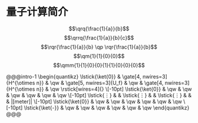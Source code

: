 # 量子计算简介

$$\qrq{\frac{1}{a}}{b}$$
$$\qrrq{\frac{1}{a}}{b}{c}$$
$$\rqr{\frac{1}{a}}{b} \qp \rqr{\frac{1}{a}}{b}$$
$$\qm{1}{1}{0}{0}$$
$$\qmm{1}{1}{0}{0}{1}{1}{0}{0}{0}$$

@@@intro-1
\begin{quantikz}
    \lstick{\ket{0}} & \gate[4, nwires=3]{H^{\otimes n}} & \qw        & \gate[5, nwires=3]{U_f} & \qw        & \gate[4, nwires=3]{H^{\otimes n}} & \qw \rstick[wires=4]{} \\[-10pt]
    \lstick{\ket{0}} & \qw        & \qw        & \qw        & \qw        & \qw        & \qw \\[-10pt]
    \lstick{$\vdots$} &           & \lstick{$\vdots$} &           & \lstick{$\vdots$} &           &           & |[meter]| \\[-10pt]
    \lstick{\ket{0}} & \qw        & \qw        & \qw        & \qw        & \qw        & \qw \\[-10pt]
    \lstick{\ket{-}} & \qw        & \qw        & \qw        & \qw        & \qw        & \qw
\end{quantikz}
@@@